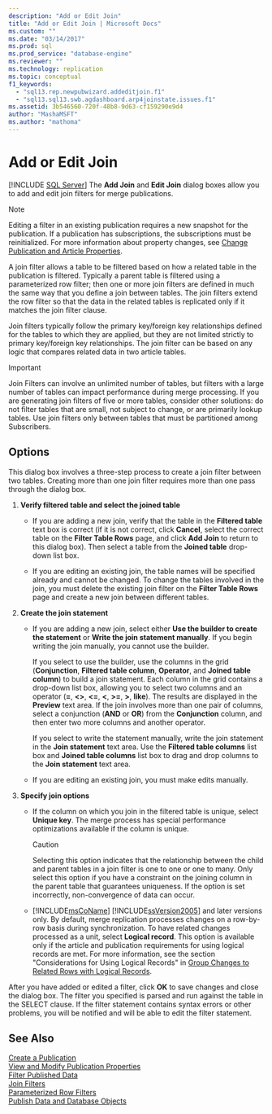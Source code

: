 ```yaml
---
description: "Add or Edit Join"
title: "Add or Edit Join | Microsoft Docs"
ms.custom: ""
ms.date: "03/14/2017"
ms.prod: sql
ms.prod_service: "database-engine"
ms.reviewer: ""
ms.technology: replication
ms.topic: conceptual
f1_keywords: 
  - "sql13.rep.newpubwizard.addeditjoin.f1"
  - "sql13.sql13.swb.agdashboard.arp4joinstate.issues.f1"
ms.assetid: 3b546560-720f-48b8-9d63-cf159290e9d4
author: "MashaMSFT"
ms.author: "mathoma"
---
```

# Add or Edit Join
 [!INCLUDE [SQL Server](../../includes/applies-to-version/sqlserver.md)]
  The **Add Join** and **Edit Join** dialog boxes allow you to add and edit join filters for merge publications.  
  
> [!NOTE]  
>  Editing a filter in an existing publication requires a new snapshot for the publication. If a publication has subscriptions, the subscriptions must be reinitialized. For more information about property changes, see [Change Publication and Article Properties](../../relational-databases/replication/publish/change-publication-and-article-properties.md).  
  
 A join filter allows a table to be filtered based on how a related table in the publication is filtered. Typically a parent table is filtered using a parameterized row filter; then one or more join filters are defined in much the same way that you define a join between tables. The join filters extend the row filter so that the data in the related tables is replicated only if it matches the join filter clause.  
  
 Join filters typically follow the primary key/foreign key relationships defined for the tables to which they are applied, but they are not limited strictly to primary key/foreign key relationships. The join filter can be based on any logic that compares related data in two article tables.  
  
> [!IMPORTANT]  
>  Join Filters can involve an unlimited number of tables, but filters with a large number of tables can impact performance during merge processing. If you are generating join filters of five or more tables, consider other solutions: do not filter tables that are small, not subject to change, or are primarily lookup tables. Use join filters only between tables that must be partitioned among Subscribers.  
  
## Options  
 This dialog box involves a three-step process to create a join filter between two tables. Creating more than one join filter requires more than one pass through the dialog box.  
  
1.  **Verify filtered table and select the joined table**  
  
    -   If you are adding a new join, verify that the table in the **Filtered table** text box is correct (if it is not correct, click **Cancel**, select the correct table on the **Filter Table Rows** page, and click **Add Join** to return to this dialog box). Then select a table from the **Joined table** drop-down list box.  
  
    -   If you are editing an existing join, the table names will be specified already and cannot be changed. To change the tables involved in the join, you must delete the existing join filter on the **Filter Table Rows** page and create a new join between different tables.  
  
2.  **Create the join statement**  
  
    -   If you are adding a new join, select either **Use the builder to create the statement** or **Write the join statement manually**. If you begin writing the join manually, you cannot use the builder.  
  
         If you select to use the builder, use the columns in the grid (**Conjunction**, **Filtered table column**, **Operator**, and **Joined table column**) to build a join statement. Each column in the grid contains a drop-down list box, allowing you to select two columns and an operator (**=**, **<>**, **<=**, **\<**, **>=**, **>**, **like**). The results are displayed in the **Preview** text area. If the join involves more than one pair of columns, select a conjunction (**AND** or **OR**) from the **Conjunction** column, and then enter two more columns and another operator.  
  
         If you select to write the statement manually, write the join statement in the **Join statement** text area. Use the **Filtered table columns** list box and **Joined table columns** list box to drag and drop columns to the **Join statement** text area.  
  
    -   If you are editing an existing join, you must make edits manually.  
  
3.  **Specify join options**  

    -   If the column on which you join in the filtered table is unique, select **Unique key**. The merge process has special performance optimizations available if the column is unique.  
  
        > [!CAUTION]  
        >  Selecting this option indicates that the relationship between the child and parent tables in a join filter is one to one or one to many. Only select this option if you have a constraint on the joining column in the parent table that guarantees uniqueness. If the option is set incorrectly, non-convergence of data can occur.  
  
    -   [!INCLUDE[msCoName](../../includes/msconame-md.md)] [!INCLUDE[ssVersion2005](../../includes/ssversion2005-md.md)] and later versions only. By default, merge replication processes changes on a row-by-row basis during synchronization. To have related changes processed as a unit, select **Logical record**. This option is available only if the article and publication requirements for using logical records are met. For more information, see the section "Considerations for Using Logical Records" in [Group Changes to Related Rows with Logical Records](../../relational-databases/replication/merge/group-changes-to-related-rows-with-logical-records.md).  
  
 After you have added or edited a filter, click **OK** to save changes and close the dialog box. The filter you specified is parsed and run against the table in the SELECT clause. If the filter statement contains syntax errors or other problems, you will be notified and will be able to edit the filter statement.  
  
## See Also  
 [Create a Publication](../../relational-databases/replication/publish/create-a-publication.md)   
 [View and Modify Publication Properties](../../relational-databases/replication/publish/view-and-modify-publication-properties.md)   
 [Filter Published Data](../../relational-databases/replication/publish/filter-published-data.md)   
 [Join Filters](../../relational-databases/replication/merge/join-filters.md)   
 [Parameterized Row Filters](../../relational-databases/replication/merge/parameterized-filters-parameterized-row-filters.md)   
 [Publish Data and Database Objects](../../relational-databases/replication/publish/publish-data-and-database-objects.md)  
  
  
